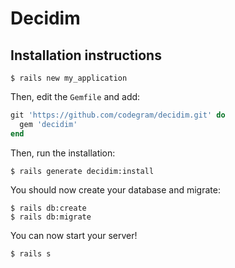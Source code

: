 # Decidim

## Installation instructions

```
$ rails new my_application
```

Then, edit the `Gemfile` and add:

```ruby
git 'https://github.com/codegram/decidim.git' do
  gem 'decidim'
end
```

Then, run the installation:

```
$ rails generate decidim:install
```

You should now create your database and migrate:

```
$ rails db:create
$ rails db:migrate
```

You can now start your server!

```
$ rails s
```
